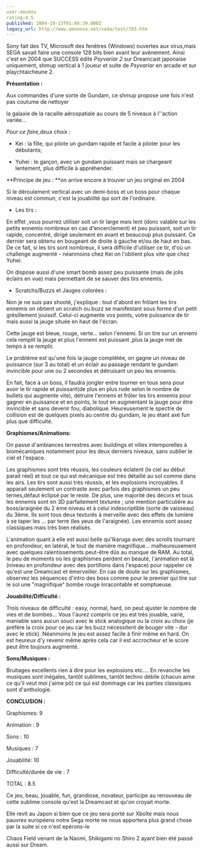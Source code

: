 ```yaml
---
user:doudou
rating:4.5
published: 2004-10-13T01:08:39.000Z
legacy_url: http://www.emunova.net/veda/test/703.htm
---
```

Sony fait des TV, Microsoft des fenêtres (Windows) ouvertes aux virus,mais SEGA savait faire une console 128 bits bien avant leur avènement. Ainsi c'est en 2004 que SUCCESS édite _Psyvariar 2_ sur Dreamcast japonaise uniquement, shmup vertical à 1 joueur et suite de _Psyvariar_ en arcade et sur playchtaicheune 2\.  

  

**Présentation :**  

  

Aux commandes d'une sorte de Gundam, ce shmup propose une fois n'est pas coutume de nettoyer   

la galaxie de la racaille aérospatiale au cours de 5 niveaux à l''action variée...  

  

_Pour ce faire,deux choix :_  

- Kei : la fille, qui pilote un gundam rapide et facile à piloter pour les débutants;  

- Yuhei : le garçon, avec un gundam puissant mais se chargeant lentement, plus difficile à appréhender.  

  

**Principe de jeu : **on arrive encore à trouver un jeu original en 2004  

  

Si le déroulement vertical avec un demi-boss et un boss pour chaque niveau est commun, c'est la jouabilité qui sort de l'ordinaire.  

  

- Les tirs :  

En effet ,vous pourrez utiliser soit un tir large mais lent (donc valable sur les petits ennemis nombreux en cas d'encerclement) et peu puissant, soit un tir rapide, concentré, dirigé seulement en avant et beaucoup plus puissant. Ce dernier sera obtenu en bougeant de droite à gauche et/ou de haut en bas. De ce fait, si les tirs sont nombreux, il sera difficile d'utiliser ce tir, d'où un challenge augmenté - néanmoins chez Kei on l'obtient plus vite que chez Yuhei.  

  

On dispose aussi d'une smart bomb assez peu puissante (mais de jolis éclairs en vue) mais permettant de se sauver des tirs ennemis.  

  

- Scratchs/Buzzs et Jauges colorées :  

Non je ne suis pas shooté, j'explique : tout d'abord en frôlant les tirs ennemis on obtient un scratch ou buzz se manifestant sous forme d'un petit grésillement jouissif. Celui-ci augmente vos points, votre puissance de tir mais aussi la jauge située en haut de l'écran.  

  

Cette jauge est bleue, rouge, verte... selon l'ennemi. Si on tire sur un ennemi cela remplit la jauge et plus l'ennemi est puissant ,plus la jauge met de temps à se remplir.  

  

Le problème est qu'une fois la jauge complétée, on gagne un niveau de puissance (sur 3 au total) et un éclair au passage rendant le gundam invincible pour une ou 2 secondes et détruisant un peu les ennemis.  

  

En fait, face à un boss, il faudra jongler entre tourner en tous sens pour avoir le tir rapide et puissant(de plus en plus rude selon le nombre de bullets qui augmente vite), détruire l'ennemi et frôler les tirs ennemis pour gagner en puissance et en points, le tout en augmentant la jauge pour être invincible et sans devenir fou, diabolique. Heureusement le spectre de collision est de quelques pixels au centre du gundam, le jeu étant axé fun plus que difficulté.  

  

**Graphismes/Animations:**  

  

On passe d'ambiances terrestres avec buildings et villes intemporelles à biomécaniques notamment pour les deux derniers niveaux, sans oublier le ciel et l'espace.  

  

Les graphismes sont très réussis, les couleurs éclatent (le ciel au début parait réel) et tout ce qui est mécanique est très détaillé au sol comme dans les airs. Les tirs sont aussi très réussis, et les explosions incroyables. Il apparait seulement un contraste avec parfois des graphismes un peu ternes,défaut éclipsé par le reste. De plus, une majorité des décors et tous les ennemis sont en 3D parfaitement texturée ; une mention particulière au boss/araignée du 2 ème niveau et à celui indescriptible (sorte de vaisseau) du 3ème. Ils sont tous deux texturés à merveille avec des effets de lumière à se taper les ... par terre (les yeux de l'araignée). Les ennemis sont assez classiques mais très bien réalisés.  

  

L'animation quant à elle est aussi belle qu'Ikaruga avec des scrolls tournant en profondeur, en latéral, le tout de manière magnifique... malheureusement avec quelques ralentissements peut-être dûs au manque de RAM. Au total, le peu de moments où les graphismes perdent en beauté, l'animation est là (niveau en profondeur avec des portillons dans l'espace) pour rappeler ce qu'est une Dreamcast et émerveiller. En cas de doute sur les graphismes, observez les séquences d'intro des boss comme pour le premier qui tire sur le sol une "magnifique" bombe rouge inracontable et somptueuse.  

  

**Jouabilité/Difficulté :**   

  

Trois niveaux de difficulté : easy, normal, hard, on peut ajuster le nombre de vies et de bombes... Vous l'aurez compris ce jeu est très jouable, varié, maniable sans aucun souci avec le stick analogique ou la croix au choix (je préfère la croix pour ce jeu car les buzz nécessitent de bouger vite - dur avec le stick). Néanmoins le jeu est assez facile à finir même en hard. On est heureux d'y revenir même après cela car il est accrocheur et le score peut être toujours augmenté.  

  

**Sons/Musiques :**  

  

Bruitages excellents rien à dire pour les explosions etc.... En revanche les musiques sont inégales, tantôt sublimes, tantôt techno débile (chacun aime ce qu'il veut moi j'aime pô) ce qui est dommage car les parties classiques sont d'anthologie.  

  

**CONCLUSION :**  

  

Graphismes: 9  

Animation : 9  

Sons : 10  

Musiques : 7  

Jouabilité: 10  

Difficulté/durée de vie : 7  

  

TOTAL : 8.5   

  

Ce jeu, beau, jouable, fun, grandiose, novateur, participe au renouveau de cette sublime console qu'est la Dreamcast et qu'on croyait morte.  

  

Elle revit au Japon si bien que ce jeu sera porté sur Xboîte mais nous pauvres européens notre Sega morte ne nous apportera plus grand chose par la suite si ce n'est epérons-le   

Chaos Field venant de la Naomi, Shikigami no Shiro 2 ayant bien été passé aussi sur Dream.